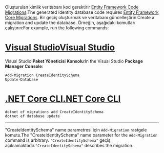 <span data-ttu-id="2f8d8-101">Oluşturulan kimlik veritabanı kod gerektirir [Entity Framework Code Migrations](/ef/core/managing-schemas/migrations/).</span><span class="sxs-lookup"><span data-stu-id="2f8d8-101">The generated Identity database code requires [Entity Framework Core Migrations](/ef/core/managing-schemas/migrations/).</span></span> <span data-ttu-id="2f8d8-102">Bir geçiş oluşturmak ve veritabanı güncelleştirin.</span><span class="sxs-lookup"><span data-stu-id="2f8d8-102">Create a migration and update the database.</span></span> <span data-ttu-id="2f8d8-103">Örneğin, aşağıdaki komutları çalıştırın:</span><span class="sxs-lookup"><span data-stu-id="2f8d8-103">For example, run the following commands:</span></span>

# <a name="visual-studiotabvisual-studio"></a>[<span data-ttu-id="2f8d8-104">Visual Studio</span><span class="sxs-lookup"><span data-stu-id="2f8d8-104">Visual Studio</span></span>](#tab/visual-studio)

<span data-ttu-id="2f8d8-105">Visual Studio **Paket Yöneticisi Konsolu**:</span><span class="sxs-lookup"><span data-stu-id="2f8d8-105">In the Visual Studio **Package Manager Console**:</span></span>

```PMC
Add-Migration CreateIdentitySchema
Update-Database
```

# <a name="net-core-clitabnetcore-cli"></a>[<span data-ttu-id="2f8d8-106">.NET Core CLI</span><span class="sxs-lookup"><span data-stu-id="2f8d8-106">.NET Core CLI</span></span>](#tab/netcore-cli)

```cli
dotnet ef migrations add CreateIdentitySchema
dotnet ef database update
```

---

<span data-ttu-id="2f8d8-107">"CreateIdentitySchema" name parametresi için `Add-Migration` rastgele komutu.</span><span class="sxs-lookup"><span data-stu-id="2f8d8-107">The "CreateIdentitySchema" name parameter for the `Add-Migration` command is arbitrary.</span></span> <span data-ttu-id="2f8d8-108">`"CreateIdentitySchema"` geçiş açıklamaktadır.</span><span class="sxs-lookup"><span data-stu-id="2f8d8-108">`"CreateIdentitySchema"` describes the migration.</span></span>
